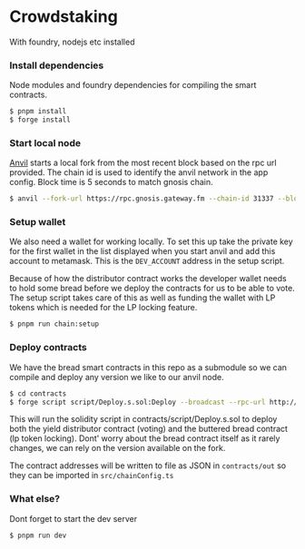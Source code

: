 # Crowdstaking

With foundry, nodejs etc installed

### Install dependencies

Node modules and foundry dependencies for compiling the smart contracts.

```sh
$ pnpm install
$ forge install
```

### Start local node

[Anvil](https://book.getfoundry.sh/reference/anvil/) starts a local fork from the most recent block based on the rpc url provided. The chain id is used to identify the anvil network in the app config. Block time is 5 seconds to match gnosis chain.

```sh
$ anvil --fork-url https://rpc.gnosis.gateway.fm --chain-id 31337 --block-time 5
```

### Setup wallet

We also need a wallet for working locally. To set this up take the private key for the first wallet in the list displayed when you start anvil and add this account to metamask. This is the `DEV_ACCOUNT` address in the setup script.

Because of how the distributor contract works the developer wallet needs to hold some bread before we deploy the contracts for us to be able to vote. The setup script takes care of this as well as funding the wallet with LP tokens which is needed for the LP locking feature.

```sh
$ pnpm run chain:setup
```

### Deploy contracts

We have the bread smart contracts in this repo as a submodule so we can compile and deploy any version we like to our anvil node.

```sh
$ cd contracts
$ forge script script/Deploy.s.sol:Deploy --broadcast --rpc-url http://localhost:8545 --private-key 0x2a871d0798f97d79848a013d4936a73bf4cc922c825d33c1cf7073dff6d409c6 --legacy
```

This will run the solidity script in contracts/script/Deploy.s.sol to deploy both the yield distributor contract (voting) and the buttered bread contract (lp token locking). Dont' worry about the bread contract itself as it rarely changes, we can rely on the version available on the fork.

The contract addresses will be written to file as JSON in `contracts/out` so they can be imported in `src/chainConfig.ts`

### What else?

Dont forget to start the dev server

```sh
$ pnpm run dev
```
